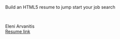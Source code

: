 <html>
<!-- assignment_html_resume -->
<p>Build an HTML5 resume to jump start your job search</p><br>
<p>Eleni Arvanitis<br>
    <a href="file:///Users/Fountoukaki/test_curriculum/html2/assignment_html_resume/Resume.html">Resume link</a>
</p>
</html>
